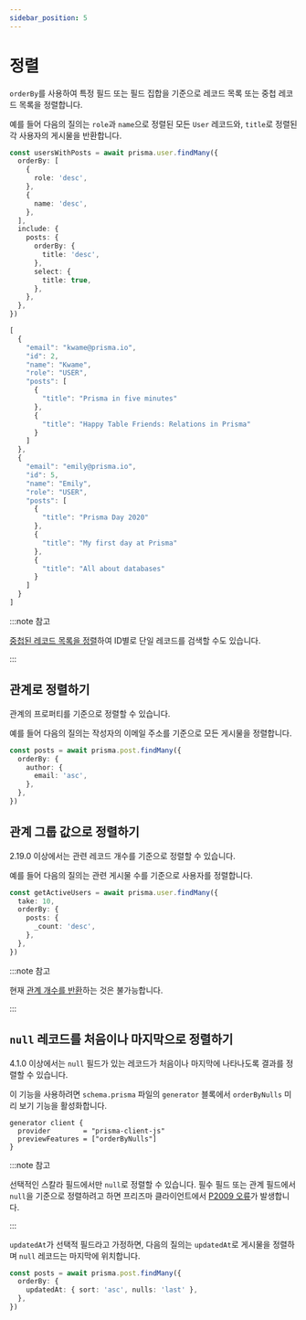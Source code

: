 ```yaml
---
sidebar_position: 5
---
```


# 정렬

`orderBy`를 사용하여 특정 필드 또는 필드 집합을 기준으로 레코드 목록 또는 중첩 레코드 목록을 정렬합니다.

예를 들어 다음의 질의는 `role`과 `name`으로 정렬된 모든 `User` 레코드와, `title`로 정렬된 각 사용자의 게시물을 반환합니다.

```ts
const usersWithPosts = await prisma.user.findMany({
  orderBy: [
    {
      role: 'desc',
    },
    {
      name: 'desc',
    },
  ],
  include: {
    posts: {
      orderBy: {
        title: 'desc',
      },
      select: {
        title: true,
      },
    },
  },
})
```

```ts title="결과"
[
  {
    "email": "kwame@prisma.io",
    "id": 2,
    "name": "Kwame",
    "role": "USER",
    "posts": [
      {
        "title": "Prisma in five minutes"
      },
      {
        "title": "Happy Table Friends: Relations in Prisma"
      }
    ]
  },
  {
    "email": "emily@prisma.io",
    "id": 5,
    "name": "Emily",
    "role": "USER",
    "posts": [
      {
        "title": "Prisma Day 2020"
      },
      {
        "title": "My first day at Prisma"
      },
      {
        "title": "All about databases"
      }
    ]
  }
]
```

:::note 참고

[중첩된 레코드 목록을 정렬](./relation-queries/nested-reads.md#관계-목록-필터링하기)하여 ID별로 단일 레코드를 검색할 수도 있습니다.

:::

## 관계로 정렬하기

관계의 프로퍼티를 기준으로 정렬할 수 있습니다.

예를 들어 다음의 질의는 작성자의 이메일 주소를 기준으로 모든 게시물을 정렬합니다.

```ts
const posts = await prisma.post.findMany({
  orderBy: {
    author: {
      email: 'asc',
    },
  },
})
```

## 관계 그룹 값으로 정렬하기

2.19.0 이상에서는 관련 레코드 개수를 기준으로 정렬할 수 있습니다.

예를 들어 다음의 질의는 관련 게시물 수를 기준으로 사용자를 정렬합니다.

```ts
const getActiveUsers = await prisma.user.findMany({
  take: 10,
  orderBy: {
    posts: {
      _count: 'desc',
    },
  },
})
```

:::note 참고

현재 [관계 개수를 반환](https://github.com/prisma/prisma/issues/5079)하는 것은 불가능합니다.

:::

## `null` 레코드를 처음이나 마지막으로 정렬하기

4.1.0 이상에서는 `null` 필드가 있는 레코드가 처음이나 마지막에 나타나도록 결과를 정렬할 수 있습니다.

이 기능을 사용하려면 `schema.prisma` 파일의 `generator` 블록에서 `orderByNulls` 미리 보기 기능을 활성화합니다.

```prisma
generator client {
  provider        = "prisma-client-js"
  previewFeatures = ["orderByNulls"]
}
```

:::note 참고

선택적인 스칼라 필드에서만 `null`로 정렬할 수 있습니다. 필수 필드 또는 관계 필드에서 `null`을 기준으로 정렬하려고 하면 프리즈마 클라이언트에서 [P2009 오류](https://www.prisma.io/docs/reference/api-reference/error-reference#p2009)가 발생합니다.

:::

`updatedAt`가 선택적 필드라고 가정하면, 다음의 질의는 `updatedAt`로 게시물을 정렬하며 `null` 레코드는 마지막에 위치합니다.

```ts
const posts = await prisma.post.findMany({
  orderBy: {
    updatedAt: { sort: 'asc', nulls: 'last' },
  },
})
```
